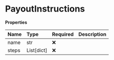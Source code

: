 # PayoutInstructions

**Properties**

| Name  | Type       | Required | Description |
| :---- | :--------- | :------- | :---------- |
| name  | str        | ❌       |             |
| steps | List[dict] | ❌       |             |
